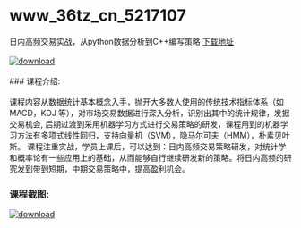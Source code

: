 # www_36tz_cn_5217107
日内高频交易实战，从python数据分析到C++编写策略
[下载地址](http://www.36tz.cn/article/5217107 "下载地址")
<br/></br>[![download](http://36tz.cn/muke_img/2020_12_2-90.png "下载地址")](http://www.36tz.cn/article/5217107 "下载地址")
<br/></br>### 课程介绍:<br/></br>课程内容从数据统计基本概念入手，抛开大多数人使用的传统技术指标体系（如MACD，KDJ 等），对市场交易数据进行深入分析，识别出其中的统计规律，发掘交易机会, 后期过渡到采用机器学习方式进行交易策略的研发，课程用到的机器学习方法有多项式线性回归，支持向量机（SVM），隐马尔可夫（HMM），朴素贝叶斯。
课程注重实战，学员上课后，可以达到：日内高频交易策略研发，对统计学和概率论有一些应用上的基础，从而能够自行继续研发新的策略。将日内高频的研究发到带到短期，中期交易策略中，提高盈利机会。

### 课程截图:
[![download](http://36tz.cn/muke_img/2020_12_1-105.png "下载地址")](http://www.36tz.cn/article/5217107 "下载地址")
